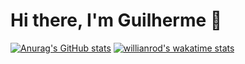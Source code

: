 # Hi there, I'm Guilherme 💙

[![Anurag's GitHub stats](https://github-readme-stats.vercel.app/api?username=guilherme-x&theme=radical)](https://github.com/anuraghazra/github-readme-stats)
[![willianrod's wakatime stats](https://github-readme-stats.vercel.app/api/wakatime?username=guilhermex&theme=radical)](https://github.com/anuraghazra/github-readme-stats)
